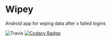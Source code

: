 # Wipey


Android app for wiping data after x failed logins

![Travis](https://travis-ci.org/SailReal/Wipey.svg?branch=master)
[![Codacy Badge](https://api.codacy.com/project/badge/Grade/e1603b16e81249b996c5880f95b3c13e)](https://www.codacy.com/app/SailReal/Wipey?utm_source=github.com&utm_medium=referral&utm_content=SailReal/Wipey&utm_campaign=badger)
